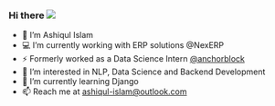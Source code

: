 ### Hi there ![](https://komarev.com/ghpvc/?username=luqisha&label=)
- 👋 I’m Ashiqul Islam
- 💻 I’m currently working with ERP solutions @NexERP
- ⚡ Formerly worked as a Data Science Intern [@anchorblock](https://github.com/anchorblock)
- 👀 I’m interested in NLP, Data Science and Backend Development
- 🌱 I’m currently learning Django 
- 📫 Reach me at ashiqul-islam@outlook.com

<!--
**luqisha/luqisha** is a ✨ _special_ ✨ repository because its `README.md` (this file) appears on your GitHub profile.

Here are some ideas to get you started:

- 🔭 I’m currently working on ...
- 🌱 I’m currently learning ...
- 👯 I’m looking to collaborate on ...
- 🤔 I’m looking for help with ...
- 💬 Ask me about ...
- 📫 How to reach me: ...
- 😄 Pronouns: ...
- ⚡ Fun fact: ...
-->

